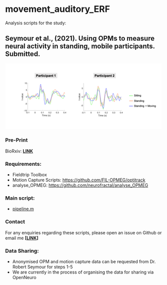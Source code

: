 # movement_auditory_ERF
Analysis scripts for the study:

## Seymour et al., (2021). Using OPMs to measure neural activity in standing, mobile participants. Submitted. 

![](./results.png)

### Pre-Print

BioRxiv: **[LINK](https://www.biorxiv.org/content/10.1101/2021.05.26.445793v1)**

### Requirements:

- Fieldtrip Toolbox
- Motion Capture Scripts: https://github.com/FIL-OPMEG/optitrack
- analyse_OPMEG: https://github.com/neurofractal/analyse_OPMEG

### Main script:

- [pipeline.m](./pipeline.m)

### Contact

For any enquiries regarding these scripts, please open an issue on Github or email me **[[LINK](rob.seymour@ucl.ac.uk)]**

### Data Sharing:

- Anonymised OPM and motion capture data can be requested from Dr. Robert Seymour for steps 1-5
- We are currently in the process of organising the data for sharing via OpenNeuro








